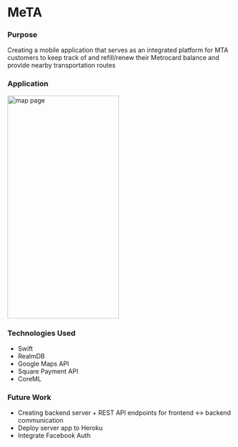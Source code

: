 # MeTA

### Purpose
Creating a mobile application that serves as an integrated platform for MTA customers to keep track of and refill/renew their Metrocard balance and provide nearby transportation routes

### Application
<img width="250" height="500" alt="map page" src="https://user-images.githubusercontent.com/34731628/80267879-5db83080-8671-11ea-9568-10ae5277676e.png">

### Technologies Used 
- Swift 
- RealmDB 
- Google Maps API 
- Square Payment API 
- CoreML

### Future Work 
- Creating backend server + REST API endpoints for frontend <-> backend communication
- Deploy server app to Heroku
- Integrate Facebook Auth
